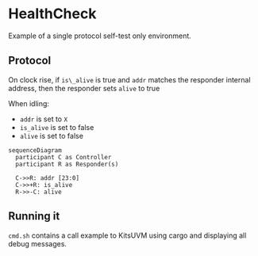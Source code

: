 # HealthCheck

Example of a single protocol self-test only environment.

## Protocol

On clock rise, if `is\_alive` is true and `addr` matches the responder internal address, then the responder sets `alive` to true

When idling:
- `addr` is set to `X`
- `is_alive` is set to false
- `alive` is set to false

```mermaid
sequenceDiagram
  participant C as Controller
  participant R as Responder(s)

  C->>R: addr [23:0]
  C->>+R: is_alive
  R->>-C: alive
```

## Running it

`cmd.sh` contains a call example to KitsUVM using cargo and displaying all debug messages.

